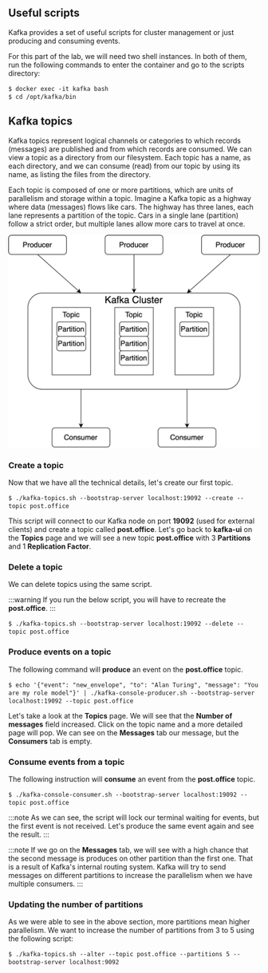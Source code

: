 ## Useful scripts

Kafka provides a set of useful scripts for cluster management or just producing and consuming events.

For this part of the lab, we will need two shell instances. In both of them, run the following commands to enter the container and go to the scripts directory:

```shell-session
$ docker exec -it kafka bash
$ cd /opt/kafka/bin
```

## Kafka topics

Kafka topics represent logical channels or categories to which records (messages) are published and from which records are consumed. We can view a topic as a directory from our filesystem. Each topic has a name, as each directory, and we can consume (read) from our topic by using its name, as listing the files from the directory.

Each topic is composed of one or more partitions, which are units of parallelism and storage within a topic. Imagine a Kafka topic as a highway where data (messages) flows like cars. The highway has three lanes, each lane represents a partition of the topic. Cars in a single lane (partition) follow a strict order, but multiple lanes allow more cars to travel at once.

![Schema](./assets/kafka.svg#light)

### Create a topic

Now that we have all the technical details, let's create our first topic.

```shell-session
$ ./kafka-topics.sh --bootstrap-server localhost:19092 --create --topic post.office
```

This script will connect to our Kafka node on port **19092** (used for external clients) and create a topic called **post.office**. Let's go back to **kafka-ui** on the **Topics** page and we will see a new topic **post.office** with 3 **Partitions** and 1 **Replication Factor**.

### Delete a topic

We can delete topics using the same script.

:::warning
If you run the below script, you will have to recreate the **post.office**.
:::

```shell-session
$ ./kafka-topics.sh --bootstrap-server localhost:19092 --delete --topic post.office
```

### Produce events on a topic

The following command will **produce** an event on the **post.office** topic.

```shell-session
$ echo '{"event": "new_envelope", "to": "Alan Turing", "message": "You are my role model"}' | ./kafka-console-producer.sh --bootstrap-server localhost:19092 --topic post.office
```

Let's take a look at the **Topics** page. We will see that the **Number of messages** field increased. Click on the topic name and a more detailed page will pop. We can see on the **Messages** tab our message, but the **Consumers** tab is empty.

### Consume events from a topic

The following instruction will **consume** an event from the **post.office** topic.

```shell-session
$ ./kafka-console-consumer.sh --bootstrap-server localhost:19092 --topic post.office
```

:::note
As we can see, the script will lock our terminal waiting for events, but the first event is not received. Let's produce the same event again and see the result.
:::

:::note
If we go on the **Messages** tab, we will see with a high chance that the second message is produces on other partition than the first one. That is a result of Kafka's internal routing system. Kafka will try to send messages on different partitions to increase the parallelism when we have multiple consumers.
:::

### Updating the number of partitions

As we were able to see in the above section, more partitions mean higher parallelism. We want to increase the number of partitions from 3 to 5 using the following script:

```shell-session
$ ./kafka-topics.sh --alter --topic post.office --partitions 5 --bootstrap-server localhost:9092
```